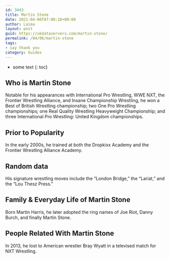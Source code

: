 ```yaml
---
id: 3443
title: Martin Stone
date: 2021-04-06T07:00:18+00:00
author: Laima
layout: post
guid: https://ukdataservers.com/martin-stone/
permalink: /04/06/martin-stone
tags:
- say thank you
category: Guides
---
```


* some text
{: toc}


## Who is Martin Stone
                  
                  
                  
Notable for his appearances with International Pro Wrestling, WWE NXT, the Frontier Wrestling Alliance, and Insane Championship Wrestling, he won a Best of British Wrestling championship; two One Pro Wrestling championships; one Real Quality Wrestling Heavyweight Championship; and three International Pro Wrestling: United Kingdom championships.
                  
              
            
              
            
                
                
                
## Prior to Popularity
                  
                  
                  
In the early 2000s, he trained at both the Dropkixx Academy and the Frontier Wrestling Alliance Academy.
                  
              
            
              
            
                
                
                
## Random data
                  
                  
                  
His signature wrestling moves include the &#8220;London Bridge,&#8221; the &#8220;Lariat,&#8221; and the &#8220;Lou Thesz Press.&#8221;
                  
              
            
              
            
                
                
                
## Family & Everyday Life of Martin Stone
                  
                  
                  
Born Martin Harris, he later adopted the ring names of Joe Riot, Danny Burch, and finally Martin Stone.
                  
              
            
              
            
                
                
                
## People Related With Martin Stone
                  
                  
                  
In 2013, he lost to American wrestler Bray Wyatt in a televised match for NXT Wrestling.
                  
              
            
              
            
                
              
            
              
              
            
            
              
            
          
          
          